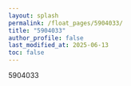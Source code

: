 ```yaml
---
layout: splash
permalink: /float_pages/5904033/
title: "5904033"
author_profile: false
last_modified_at: 2025-06-13
toc: false
---
```

 
5904033
